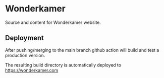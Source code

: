 # Wonderkamer

Source and content for Wonderkamer website.

## Deployment

After pushing/merging to the main branch github action will build and test a production version.  

The resulting build directory is automatically deployed to https://wonderkamer.com

